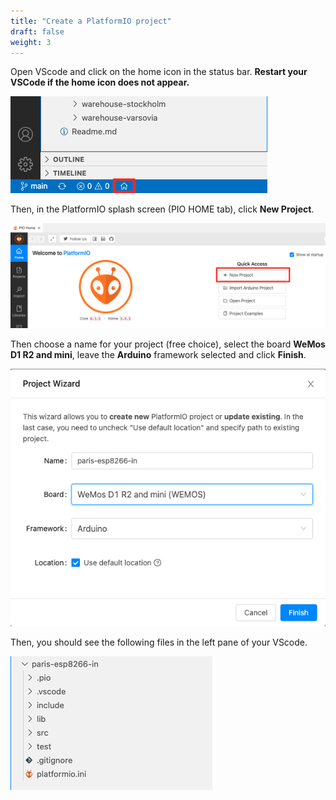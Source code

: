 ```yaml
---
title: "Create a PlatformIO project"
draft: false
weight: 3
---
```


Open VScode and click on the home icon in the status bar. **Restart your VSCode if the home icon does not appear.**

![PlatformIO Home](/images/platformIO-home.png)

Then, in the PlatformIO splash screen (PIO HOME tab), click **New Project**.

![PlatformIO New project](/images/platformIO-new-project1.png)

Then choose a name for your project (free choice), select the board **WeMos D1 R2 and mini**, leave the **Arduino** framework selected and click **Finish**.

![PlatformIO New project](/images/platformIO-new-project2.png)

Then, you should see the following files in the left pane of your VScode.

![PlatformIO New project](/images/platformIO-new-project3.png)
